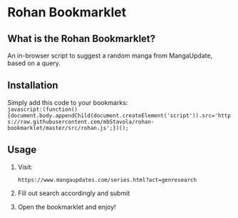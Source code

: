 Rohan Bookmarklet
=================

What is the Rohan Bookmarklet?
--------------------------

An in-browser script to suggest a random manga from MangaUpdate, based on a query.

Installation
------------
Simply add this code to your bookmarks:  
 `javascript:(function(){document.body.appendChild(document.createElement('script')).src='https://raw.githubusercontent.com/mbStavola/rohan-bookmarklet/master/src/rohan.js';})();`

Usage
-----

 1. Visit:
        

        https://www.mangaupdates.com/series.html?act=genresearch
 

 2. Fill out search accordingly and submit
 

 3. Open the bookmarklet and enjoy!

